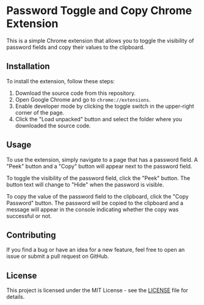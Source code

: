 # Password Toggle and Copy Chrome Extension

This is a simple Chrome extension that allows you to toggle the visibility of password fields and copy their values to the clipboard. 

## Installation

To install the extension, follow these steps:

1. Download the source code from this repository.
2. Open Google Chrome and go to `chrome://extensions`.
3. Enable developer mode by clicking the toggle switch in the upper-right corner of the page.
4. Click the "Load unpacked" button and select the folder where you downloaded the source code.

## Usage

To use the extension, simply navigate to a page that has a password field. A "Peek" button and a "Copy" button will appear next to the password field. 

To toggle the visibility of the password field, click the "Peek" button. The button text will change to "Hide" when the password is visible.

To copy the value of the password field to the clipboard, click the "Copy Password" button. The password will be copied to the clipboard and a message will appear in the console indicating whether the copy was successful or not.

## Contributing

If you find a bug or have an idea for a new feature, feel free to open an issue or submit a pull request on GitHub. 

## License

This project is licensed under the MIT License - see the [LICENSE](LICENSE) file for details.
